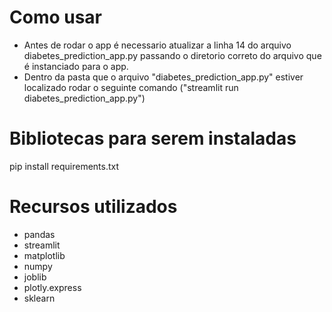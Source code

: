 # Como usar
- Antes de rodar o app é necessario atualizar a linha 14 do arquivo diabetes_prediction_app.py passando o diretorio correto do arquivo que é instanciado para o app.
- Dentro da pasta que o arquivo "diabetes_prediction_app.py" estiver localizado rodar o seguinte comando ("streamlit run diabetes_prediction_app.py")

# Bibliotecas para serem instaladas

pip install requirements.txt


# Recursos utilizados
- pandas
- streamlit
- matplotlib
- numpy
- joblib
- plotly.express
- sklearn